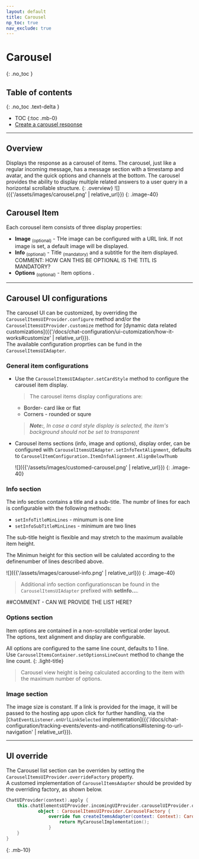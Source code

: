 ```yaml
---
layout: default
title: Carousel 
np_toc: true
nav_exclude: true
---
```


# Carousel 
{: .no_toc }

## Table of contents
{: .no_toc .text-delta }

- TOC
{:toc .mb-0}
- [Create a carousel response](https://support.bold360.com/bold360/help/how-to-create-an-image-gallery-in-conversational-articles)

---

## Overview 
Displays the response as a carousel of items. 
The carousel, just like a regular incoming message, has a message section with a timestamp and avatar, and the quick options and channels at the bottom. The carousel provides the ability to display multiple related answers to a user query in a horizontal scrollable structure.
{: .overview}
![]({{'/assets/images/carousel.png' | relative_url}})
{: .image-40}


## Carousel Item
Each corousel item consists of three display properties: 
- **Image** <sub>(optional)</sub> - THe image can be configured with a URL link. If not image is set, a default image will be displayed.     
- **Info** <sub>(optional)</sub> - Title <sub>(mandatory)</sub> and a subtitle for the item displayed.
COMMENT: HOW CAN THIS BE OPTIONAL IS THE TITL IS MANDATORY? 
- **Options** <sub>(optional)</sub> - Item options .

---

## Carousel UI configurations
The carousel UI can be customized, by overriding the `CarouselItemsUIProvider.configure` method and/or the `CarouselItemsUIProvider.customize` method for [dynamic data related customizations]({{'/docs/chat-configuration/ui-cutomization/how-it-works#customize' | relative_url}}).   
The available configuration proprties can be fund in the `CarouselItemsUIAdapter`.

### General item configurations
- Use the `CarouselItemsUIAdapter.setCardStyle` method to configure the carousel item display. 
  > The carousel items display configurations are:
  -  Border-  card like or flat
  - Corners - rounded or squre 

  >_**Note:**, In case a card style display is selected, the item's background should not be set to transparent_

- Carousel items sections (info, image and options), display order, can be configured with `CarouselItemsUIAdapter.setInfoTextAlignment`, defaults to `CarouselItemConfiguration.ItemInfoAlignment.AlignBelowThumb` 

  ![]({{'/assets/images/customed-carousel.png' | relative_url}})
  {: .image-40}


### Info section
The info section contains a title and a sub-title. The numbr of lines for each is configurable with the following methods:
-  `setInfoTitleMinLines` - minumum is one line
- `setInfoSubTitleMinLines` - minimum are two lines

The sub-title height is flexible and may stretch to the maximum available item height.

The Minimun height for this section will be calulated according to the definenumber of lines described above.  


![]({{'/assets/images/carousel-info.png' | relative_url}})
{: .image-40}

> Additional info section configurationscan be found in the  `CarouselItemsUIAdapter` prefixed with **setInfo...**.

##COMMENT - CAN WE PROVIDE THE LIST HERE?

### Options section
Item options are contained in a non-scrollable vertical order layout.  
The options, text alignment and display are configurable.

All options are configured to the same line count, defaults to 1 line.   
Use `CarouselItemsContainer.setOptionsLineCount` method to change the line count.
{: .light-title}   
> Carousel view height is being calculated according to the item with the maximum number of options.

### Image section
The image size is constant. 
If a link is provided for the image, it will be passed to the hosting app upon click for further handling, via the  [`ChatEventListener.onUrlLinkSelected` implementation]({{'/docs/chat-configuration/tracking-events/events-and-notifications#listening-to-url-navigation' | relative_url}}).

---

## UI override
The Carousel list section can be overriden by setting the  `CarouselItemsUIProvider.overrideFactory` property.    
A customed implementation of `CarouselItemsAdapter` should be provided by the overriding factory, as shown below.

```kotlin
ChatUIProvider(context).apply {
    this.chatElementsUIProvider.incomingUIProvider.carouselUIProvider.overrideFactory =
            object : CarouselItemsUIProvider.CarouselFactory {
                override fun createItemsAdapter(context: Context): CarouselItemsAdapter {
                    return MyCarouselImplementation();
                }
    }
}
```     
{: .mb-10}       
